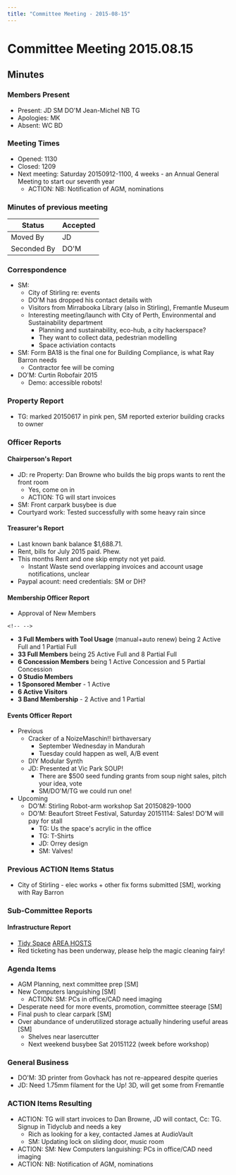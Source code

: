 ```yaml
---
title: "Committee Meeting - 2015-08-15"
---
```

# Committee Meeting 2015.08.15

## Minutes

### Members Present

-   Present: JD SM DO'M Jean-Michel NB TG
-   Apologies: MK
-   Absent: WC BD

### Meeting Times

-   Opened: 1130
-   Closed: 1209
-   Next meeting: Saturday 20150912-1100, 4 weeks - an Annual General Meeting to start our seventh year
    -   ACTION: NB: Notification of AGM, nominations

### Minutes of previous meeting

| Status      | Accepted |
|-------------|----------|
| Moved By    | JD       |
| Seconded By | DO'M     |

### Correspondence

-   SM:
    -   City of Stirling re: events
    -   DO'M has dropped his contact details with
    -   Visitors from Mirrabooka Library (also in Stirling), Fremantle Museum
    -   Interesting meeting/launch with City of Perth, Environmental and Sustainability department
        -   Planning and sustainability, eco-hub, a city hackerspace?
        -   They want to collect data, pedestrian modelling
        -   Space activiation contacts
-   SM: Form BA18 is the final one for Building Compliance, is what Ray Barron needs
    -   Contractor fee will be coming
-   DO'M: Curtin Robofair 2015
    -   Demo: accessible robots!

### Property Report

-   TG: marked 20150617 in pink pen, SM reported exterior building cracks to owner

### Officer Reports

#### Chairperson's Report

-   JD: re Property: Dan Browne who builds the big props wants to rent the front room
    -   Yes, come on in
    -   ACTION: TG will start invoices
-   SM: Front carpark busybee is due
-   Courtyard work: Tested successfully with some heavy rain since

#### Treasurer's Report

-   Last known bank balance \$1,688.71.
-   Rent, bills for July 2015 paid. Phew.
-   This months Rent and one skip empty not yet paid.
    -   Instant Waste send overlapping invoices and account usage notifications, unclear
-   Paypal acount: need credentials: SM or DH?

#### Membership Officer Report

-   Approval of New Members

```{=html}
<!-- -->
```
-   **3 Full Members with Tool Usage** (manual+auto renew) being 2 Active Full and 1 Partial Full
-   **33 Full Members** being 25 Active Full and 8 Partial Full
-   **6 Concession Members** being 1 Active Concession and 5 Partial Concession
-   **0 Studio Members**
-   **1 Sponsored Member** - 1 Active
-   **6 Active Visitors**
-   **3 Band Membership** - 2 Active and 1 Partial

#### Events Officer Report

-   Previous
    -   Cracker of a NoizeMaschin!! birthaversary
        -   September Wednesday in Mandurah
        -   Tuesday could happen as well, A/B event
    -   DIY Modular Synth
    -   JD: Presented at Vic Park SOUP!
        -   There are \$500 seed funding grants from soup night sales, pitch your idea, vote
        -   SM/DO'M/TG we could run one!
-   Upcoming
    -   DO'M: Stirling Robot-arm workshop Sat 20150829-1000
    -   DO'M: Beaufort Street Festival, Saturday 20151114: Sales! DO'M will pay for stall
        -   TG: Us the space's acrylic in the office
        -   TG: T-Shirts
        -   JD: Orrey design
        -   SM: Valves!

### Previous ACTION Items Status

-   City of Stirling - elec works + other fix forms submitted \[SM\], working with Ray Barron

### Sub-Committee Reports

#### Infrastructure Report

-   [Tidy Space](/tidyspace/) [AREA HOSTS](/areahosts/)
-   Red ticketing has been underway, please help the magic cleaning fairy!

### Agenda Items

-   AGM Planning, next committee prep \[SM\]
-   New Computers languishing \[SM\]
    -   ACTION: SM: PCs in office/CAD need imaging
-   Desperate need for more events, promotion, committee steerage \[SM\]
-   Final push to clear carpark \[SM\]
-   Over abundance of underutilized storage actually hindering useful areas \[SM\]
    -   Shelves near lasercutter
    -   Next weekend busybee Sat 20151122 (week before workshop)

### General Business

-   DO'M: 3D printer from Govhack has not re-appeared despite queries
-   JD: Need 1.75mm filament for the Up! 3D, will get some from Fremantle

### ACTION Items Resulting

-   ACTION: TG will start invoices to Dan Browne, JD will contact, Cc: TG. Signup in Tidyclub and needs a key
    -   Rich as looking for a key, contacted James at AudioVault
    -   SM: Updating lock on sliding door, music room
-   ACTION: SM: New Computers languishing: PCs in office/CAD need imaging
-   ACTION: NB: Notification of AGM, nominations
